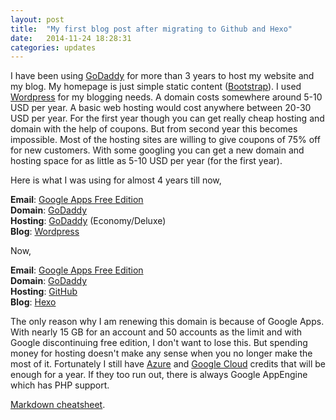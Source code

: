 ```yaml
---
layout: post
title:  "My first blog post after migrating to Github and Hexo"
date:   2014-11-24 18:28:31
categories: updates
---
```


I have been using [GoDaddy][2] for more than 3 years to host my website and my blog. My homepage is just simple static content ([Bootstrap][1]). I used [Wordpress][6] for my blogging needs. A domain costs somewhere around 5-10 USD per year. A basic web hosting would cost anywhere between 20-30 USD per year. For the first year though you can get really cheap hosting and domain with the help of coupons. But from second year this becomes impossible. Most of the hosting sites are willing to give coupons of 75% off for new customers. With some googling you can get a new domain and hosting space for as little as 5-10 USD per year (for the first year).
       
Here is what I was using for almost 4 years till now,
  
**Email**: [Google Apps Free Edition][5]  
**Domain**: [GoDaddy][2]  
**Hosting**: [GoDaddy][2] (Economy/Deluxe)  
**Blog**: [Wordpress][6]  
    
Now,  
    
**Email**: [Google Apps Free Edition][5]  
**Domain**: [GoDaddy][2]  
**Hosting**: [GitHub][3]  
**Blog**: [Hexo][4]  

The only reason why I am renewing this domain is because of Google Apps. With nearly 15 GB for an account and 50 accounts as the limit and with Google discontinuing free edition, I don't want to lose this. But spending money for hosting doesn't make any sense when you no longer make the most of it. Fortunately I still have [Azure][7] and [Google Cloud][8] credits that will be enough for a year. If they too run out, there is always Google AppEngine which has PHP support. 

[Markdown cheatsheet][9].

[1]: http://getbootstrap.com/
[2]: http://godaddy.com/
[3]: http://github.com/pages
[4]: http://hexo.io/
[5]: https://support.google.com/a/answer/2855120?hl=en
[6]: https://wordpress.org/
[7]: http://azure.microsoft.com/en-us/pricing/member-offers/msdn-benefits/
[8]: https://cloud.google.com/free-trial/
[9]: http://support.mashery.com/docs/read/customizing_your_portal/Markdown_Cheat_Sheet
